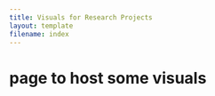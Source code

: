 ```yaml
---
title: Visuals for Research Projects
layout: template
filename: index
--- 
```


# page to host some visuals



